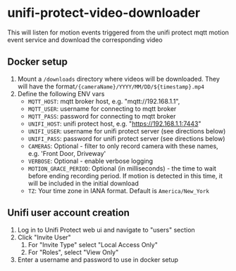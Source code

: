 # unifi-protect-video-downloader

This will listen for motion events triggered from the unifi protect mqtt motion event service and download the corresponding video

## Docker setup

1. Mount a `/downloads` directory where videos will be downloaded. They will have the format`/{cameraName}/YYYY/MM/DD/${timestamp}.mp4`
2. Define the following ENV vars
   * `MQTT_HOST`: mqtt broker host, e.g. "mqtt://192.168.1.1",
   * `MQTT_USER`: username for connecting to mqtt broker
   * `MQTT_PASS`: password for connecting to mqtt broker
   * `UNIFI_HOST`: unifi protect host, e.g. "https://192.168.1.1:7443"
   * `UNIFI_USER`: username for unifi protect server (see directions below)
   * `UNIFI_PASS`: password for unifi protect server (see directions below)
   * `CAMERAS`: Optional - filter to only record camera with these names, e.g. 'Front Door, Driveway'
   * `VERBOSE`: Optional - enable verbose logging
   * `MOTION_GRACE_PERIOD`: Optional (in milliseconds) - the time to wait before ending recording period. If motion is detected in this time, it will be included in the initial download
   * `TZ`: Your time zone in IANA format. Default is `America/New_York`

## Unifi user account creation

1. Log in to Unifi Protect web ui and navigate to "users" section
2. Click "Invite User"
   1. For "Invite Type" select "Local Access Only"
   2. For "Roles", select "View Only"
3. Enter a username and password to use in docker setup
